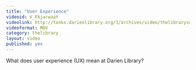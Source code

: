 ```yaml
---
title: "User Experience"
videoid: V_FkjarwaaY
videolink: http://tonks.darienlibrary.org/1/archives/video/thelibraryseries/s01e16-tl-ux.mov
videoformat: MOV
category: thelibrary
layout: video
published: yes
---
```


What does user experience (UX) mean at Darien Library?